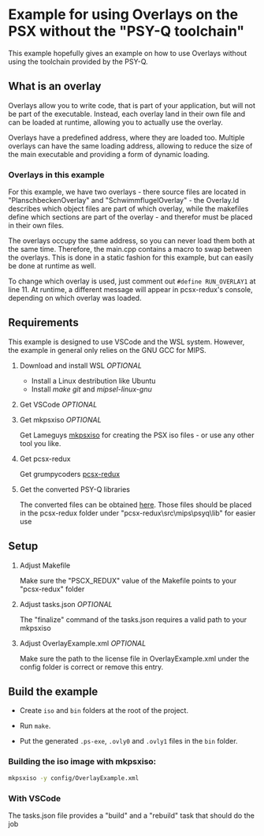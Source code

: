 # Example for using Overlays on the PSX without the "PSY-Q toolchain"
This example hopefully gives an example on how to use Overlays without using the toolchain provided by the PSY-Q.

## What is an overlay
Overlays allow you to write code, that is part of your application, but will not be part of the executable. Instead, each overlay land in their own file and can be loaded at runtime, allowing you to actually use the overlay.

Overlays have a predefined address, where they are loaded too. Multiple overlays can have the same loading address, allowing to reduce the size of the main executable and providing a form of dynamic loading.

### Overlays in this example
For this example, we have two overlays - there source files are located in "PlanschbeckenOverlay" and "SchwimmflugelOverlay" - the Overlay.ld describes which object files are part of which overlay, while the makefiles define which sections are part of the overlay - and therefor must be placed in their own files.

The overlays occupy the same address, so you can never load them both at the same time. Therefore, the main.cpp contains a macro to swap between the overlays. This is done in a static fashion for this example, but can easily be done at runtime as well.

To change which overlay is used, just comment out `#define RUN_OVERLAY1` at line 11.
At runtime, a different message will appear in pcsx-redux's console, depending on which overlay was loaded.

## Requirements
This example is designed to use VSCode and the WSL system. However, the example in general only relies on the GNU GCC for MIPS. 

1. Download and install WSL *OPTIONAL*
    * Install a Linux destribution like Ubuntu
    * Install _make_ _git_ and _mipsel-linux-gnu_

2. Get VSCode *OPTIONAL*

3. Get mkpsxiso *OPTIONAL*

    Get Lameguys [mkpsxiso](https://github.com/Lameguy64/mkpsxiso) for creating the PSX iso files - or use any other tool you like.

4. Get pcsx-redux

    Get grumpycoders [pcsx-redux](https://github.com/grumpycoders/pcsx-redux)

5. Get the converted PSY-Q libraries

    The converted files can be obtained [here](http://psx.arthus.net/sdk/Psy-Q/). Those files should be placed in the pcsx-redux folder under "pcsx-redux\src\mips\psyq\lib" for easier use

## Setup

1. Adjust Makefile

    Make sure the "PSCX_REDUX" value of the Makefile points to your "pcsx-redux" folder

2. Adjust tasks.json *OPTIONAL*

    The "finalize" command of the tasks.json requires a valid path to your mkpsxiso

3. Adjust OverlayExample.xml *OPTIONAL*

    Make sure the path to the license file in OverlayExample.xml under the config folder is correct or remove this entry.

## Build the example

  * Create `iso` and `bin` folders at the root of the project.

  * Run `make`.
 
  * Put the generated `.ps-exe`, `.ovly0` and `.ovly1` files in the `bin` folder.

### Building the iso image with mkpsxiso:

```bash
mkpsxiso -y config/OverlayExample.xml
```

### With VSCode
The tasks.json file provides a "build" and a "rebuild" task that should do the job
